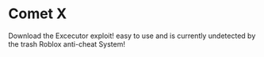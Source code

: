 # Comet X
Download the Excecutor exploit! easy to use and is currently undetected by the trash Roblox anti-cheat System!
